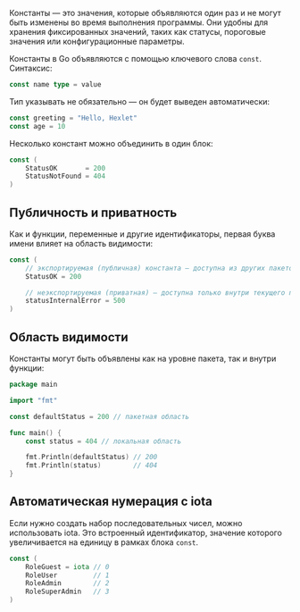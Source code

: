 Константы — это значения, которые объявляются один раз и не могут быть изменены во время выполнения программы. Они удобны для хранения фиксированных значений, таких как статусы, пороговые значения или конфигурационные параметры.

Константы в Go объявляются с помощью ключевого слова `const`. Синтаксис:

```go
const name type = value
```

Тип указывать не обязательно — он будет выведен автоматически:

```go
const greeting = "Hello, Hexlet"
const age = 10
```

Несколько констант можно объединить в один блок:

```go
const (
	StatusOK       = 200
	StatusNotFound = 404
)
```

## Публичность и приватность

Как и функции, переменные и другие идентификаторы, первая буква имени влияет на область видимости:

```go
const (
	// экспортируемая (публичная) константа — доступна из других пакетов
	StatusOK = 200

	// неэкспортируемая (приватная) — доступна только внутри текущего пакета
	statusInternalError = 500
)
```

## Область видимости

Константы могут быть объявлены как на уровне пакета, так и внутри функции:

```go
package main

import "fmt"

const defaultStatus = 200 // пакетная область

func main() {
	const status = 404 // локальная область

	fmt.Println(defaultStatus) // 200
	fmt.Println(status)        // 404
}
```

## Автоматическая нумерация с iota

Если нужно создать набор последовательных чисел, можно использовать iota. Это встроенный идентификатор, значение которого увеличивается на единицу в рамках блока `const`.

```go
const (
	RoleGuest = iota // 0
	RoleUser         // 1
	RoleAdmin        // 2
	RoleSuperAdmin   // 3
)
```
